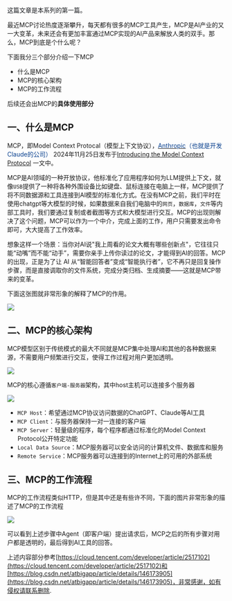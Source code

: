 <font style="color:rgb(25, 27, 31);">这篇文章是本系列的第一篇。</font>

最近MCP讨论热度逐渐攀升，每天都有很多的MCP工具产生，MCP是AI产业的又一大变革，未来还会有更加丰富通过MCP实现的AI产品来解放人类的双手。那么，MCP到底是个什么呢？

下面我分三个部分介绍一下MCP

+ 什么是MCP
+ MCP的核心架构
+ MCP的工作流程

后续还会出MCP的**具体使用部分**

## 一、什么是MCP
MCP，即Model Context Protocal（模型上下文协议），[<font style="color:rgb(9, 64, 142);">Anthropic</font>](https://zhida.zhihu.com/search?content_id=254822599&content_type=Article&match_order=1&q=Anthropic&zhida_source=entity)<font style="color:rgb(9, 64, 142);">（也就是开发Claude的公司） </font>2024年11月25日发布于[Introducing the Model Context Protocol](https://www.anthropic.com/news/model-context-protocol) 一文中。

MCP是AI领域的一种开放协议，他标准化了应用程序如何为LLM提供上下文，就像`USB`提供了一种将各种外围设备比如键盘、鼠标连接在电脑上一样，MCP提供了将不同数据源和工具连接到AI模型的标准化方式。在没有MCP之前，我们平时在使用chatgpt等大模型的时候，如果数据来自我们电脑中的`网页`，`数据库`，`文件`等内部工具时，我们要通过复制或者截图等方式和大模型进行交互。MCP的出现则解决了这个问题，MCP可以作为一个中介，完成上面的工作，用户只需要发出命令即可，大大提高了工作效率。

想象这样一个场景：当你对AI说"我上周看的论文大概有哪些创新点"，它往往只能“动嘴”而不能“动手”，需要你亲手上传你读过的论文，才能得到AI的回答。MCP 的出现，正是为了让 AI 从“智能回答者”变成“智能执行者”，它不再只是回复操作步骤，而是直接调取你的文件系统，完成分类归档、生成摘要——这就是MCP带来的变革。

下面这张图就非常形象的解释了MCP的作用。

![](https://cdn.nlark.com/yuque/0/2025/gif/28454971/1748311995075-0b2ffdc3-e5ca-4cbe-9a10-56fc4c215c1d.gif)

## 二、MCP的核心架构
MCP模型区别于传统模式的最大不同就是MCP集中处理AI和其他的各种数据来源，不需要用户频繁进行交互，使得工作过程对用户更加透明。

![](https://cdn.nlark.com/yuque/0/2025/png/28454971/1748312045934-fc9a0e44-5da0-4d8f-92b6-71283f0b3bd6.png)



MCP的核心遵循`客户端-服务器`架构，其中host主机可以连接多个服务器

![](https://cdn.nlark.com/yuque/0/2025/png/28454971/1748312300464-ebd104af-82b9-419a-9e25-520f03f7f38b.png)

+ `MCP Host`：希望通过MCP协议访问数据的ChatGPT、Claude等AI工具
+ `MCP Client`：与服务器保持一对一连接的客户端
+ `MCP Server`：轻量级的程序，每个程序都通过标准化的Model Context Protocol公开特定功能
+ `Local Data Source`：MCP服务器可以安全访问的计算机文件、数据库和服务
+ `Remote Service`：MCP服务器可以连接到的Internet上的可用的外部系统

## 三、MCP的工作流程
MCP的工作流程类似HTTP，但是其中还是有些许不同，下面的图片非常形象的描述了MCP的工作流程

![](https://cdn.nlark.com/yuque/0/2025/png/28454971/1748312829819-be4e33c8-630a-4349-884f-ebb25e1954b3.png)



可以看到上述步骤中Agent（即客户端）提出请求后，MCP之后的所有步骤对用户都是透明的，最后得到AI工具的回答。

上述内容部分参考[https://cloud.tencent.com/developer/article/2517102](https://cloud.tencent.com/developer/article/2517102)和[https://blog.csdn.net/atbigapp/article/details/146173905](https://blog.csdn.net/atbigapp/article/details/146173905)，非常感谢，如有侵权请联系删除.

